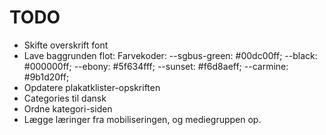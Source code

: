 # TODO

- Skifte overskrift font
- Lave baggrunden flot: 
    Farvekoder: 
        --sgbus-green: #00dc00ff;
        --black: #000000ff;
        --ebony: #5f634fff;
        --sunset: #f6d8aeff;
        --carmine: #9b1d20ff;
- Opdatere plakatklister-opskriften
- Categories til dansk
- Ordne kategori-siden
- Lægge læringer fra mobiliseringen, og mediegruppen op.
